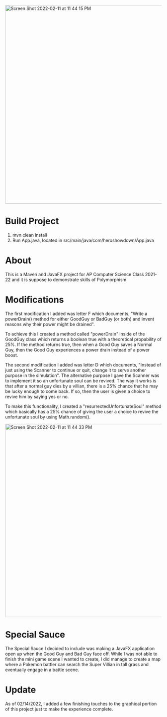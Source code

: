 <img width="636" alt="Screen Shot 2022-02-11 at 11 44 15 PM" src="https://user-images.githubusercontent.com/73650235/153696940-09ff2fe3-bf22-42a9-9c30-fa2b4997be7d.png">


# Build Project

1. mvn clean install
2. Run App.java, located in src/main/java/com/heroshowdown/App.java

# About

This is a Maven and JavaFX project for AP Computer Science Class 2021-22 and it is 
suppose to demonstrate skills of Polymorphism. 

# Modifications

The first modification I added was letter F which documents, "Write a powerDrain() method for either GoodGuy or BadGuy  (or both) and invent reasons why their power might be drained".

To achieve this I created a method called "powerDrain" inside of the GoodGuy class which returns a boolean true with a theoretical propability of 25%. If the method returns true, then when a Good Guy saves a Normal Guy, then the Good Guy experiences a power drain instead of a power boost.

The second modification I added was letter D which documents, "Instead of just using the Scanner to continue or quit, change it to serve another purpose in the simulation". The alternative purpose I gave the Scanner was to implement it so an unfortunate soul can be revived. The way it works is that after a normal guy dies by a villian, there is a 25% chance that he may be lucky enough to come back. If so, then the user is given a choice to revive him by saying yes or no.

To make this functionality, I created a "resurrectedUnfortunateSoul" method which basically has a 25% chance of giving the user a choice to revive the unfortunate soul by using Math.random().


<img width="619" alt="Screen Shot 2022-02-11 at 11 44 33 PM" src="https://user-images.githubusercontent.com/73650235/153696930-8969bd11-13f9-4c9f-a9fa-81551233661e.png">

# Special Sauce

The Special Sauce I decided to include was making a JavaFX application open up when the Good Guy and Bad Guy face off. While I was not able to finish the mini game scene I wanted to create, I did manage to create a map where a Pokemon battler can search the Super Villian in tall grass and eventually engage in a battle scene. 

# Update 

As of 02/14/2022, I added a few finishing touches to the graphical portion of this project just to make the experience complete.